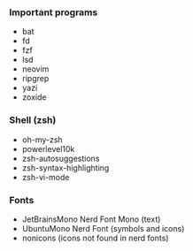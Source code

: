 ### Important programs
- bat 
- fd
- fzf
- lsd
- neovim
- ripgrep
- yazi
- zoxide

### Shell (zsh)
- oh-my-zsh
- powerlevel10k
- zsh-autosuggestions
- zsh-syntax-highlighting
- zsh-vi-mode

### Fonts
- JetBrainsMono Nerd Font Mono (text)
- UbuntuMono Nerd Font (symbols and icons)
- nonicons (icons not found in nerd fonts)

